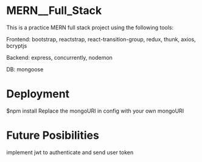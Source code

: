 # MERN__Full_Stack

This is a practice MERN full stack project using the following tools:


Frontend:
bootstrap,
reactstrap,
react-transition-group,
redux, 
thunk, 
axios, 
bcryptjs

Backend:
express, 
concurrently, 
nodemon

DB:
mongoose 


# Deployment
$npm install
Replace the mongoURI in config with your own mongoURI

# Future Posibilities
implement jwt to authenticate and send user token
